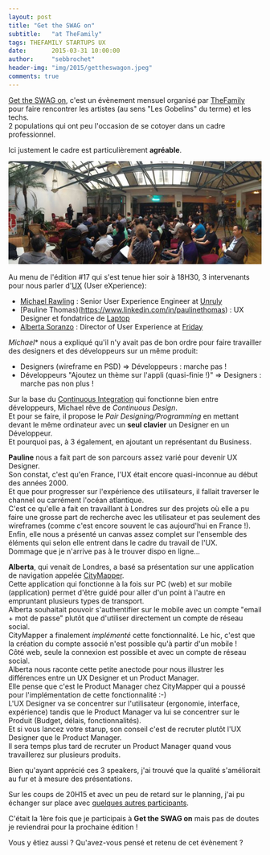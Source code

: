 ```yaml
---
layout: post
title: "Get the SWAG on"
subtitle:   "at TheFamily"
tags: THEFAMILY STARTUPS UX
date:       2015-03-31 10:00:00
author:     "sebbrochet"
header-img: "img/2015/gettheswagon.jpeg"
comments: true
---
```


[Get the SWAG on](http://www.meetup.com/Get-the-SWAG-on/), c'est un évènement mensuel organisé par [TheFamily](http://www.thefamily.co/) pour faire rencontrer les artistes (au sens "Les Gobelins" du terme) et les techs.  
2 populations qui ont peu l'occasion de se cotoyer dans un cadre professionnel.

Ici justement le cadre est particulièrement **agréable**.

![thefamily](/img/2015/thefamily.jpg)

Au menu de l'édition #17 qui s'est tenue hier soir à 18H30, 3 intervenants pour nous parler d'[UX](http://fr.wikipedia.org/wiki/Exp%C3%A9rience_utilisateur) (User eXperience):

* [Michael Rawling](https://www.linkedin.com/in/michaelrawling) : Senior User Experience Engineer at [Unruly](http://unruly.co/)
* [Pauline Thomas)(https://www.linkedin.com/in/paulinethomas) : UX Designer et fondatrice de [Laptop](http://www.lelaptop.com/)
* [Alberta Soranzo](https://uk.linkedin.com/in/albertasoranzo) : Director of User Experience at [Friday](http://www.wearefriday.com/)

*Michael** nous a expliqué qu'il n'y avait pas de bon ordre pour faire travailler des designers et des développeurs sur un même produit:

* Designers (wireframe en PSD) => Développeurs : marche pas !
* Développeurs "Ajoutez un thème sur l'appli (quasi-finie !)" => Designers  : marche pas non plus !

Sur la base du [Continuous Integration](http://fr.wikipedia.org/wiki/Int%C3%A9gration_continue) qui fonctionne bien entre développeurs, Michael rêve de *Continuous Design*.  
Et pour se faire, il propose le *Pair Designing/Programming* en mettant devant le même ordinateur avec un **seul clavier** un Designer en un Développeur.  
Et pourquoi pas, à 3 également, en ajoutant un représentant du Business.  

**Pauline** nous a fait part de son parcours assez varié pour devenir UX Designer.  
Son constat, c'est qu'en France, l'UX était encore quasi-inconnue au début des années 2000.  
Et que pour progresser sur l'expérience des utilisateurs, il fallait traverser le channel ou carrément l'océan atlantique.  
C'est ce qu'elle a fait en travaillant à Londres sur des projets où elle a pu faire une grosse part de recherche avec les utilisateur et pas seulement des wireframes (comme c'est encore souvent le cas aujourd'hui en France !).  
Enfin, elle nous a présenté un canvas assez complet sur l'ensemble des éléments qui selon elle entrent dans le cadre du travail de l'UX.  
Dommage que je n'arrive pas à le trouver dispo en ligne...  

**Alberta**, qui venait de Londres, a basé sa présentation sur une application de navigation appelée [CityMapper](https://citymapper.com/).  
Cette application qui fonctionne à la fois sur PC (web) et sur mobile (application) permet d'être guidé pour aller d'un point à l'autre en empruntant plusieurs types de transport.  
Alberta souhaitait pouvoir s'authentifier sur le mobile avec un compte "email + mot de passe" plutôt que d'utiliser directement un compte de réseau social.  
CityMapper a finalement *implémenté* cette fonctionnalité. Le hic, c'est que la création du compte associé n'est possible qu'à partir d'un mobile !  
Côté web, seule la connexion est possible et avec un compte de réseau social.  
Alberta nous raconte cette petite anectode pour nous illustrer les différences entre un UX Designer et un Product Manager.  
Elle pense que c'est le Product Manager chez CityMapper qui a poussé pour l'implémentation de cette fonctionnalité :-)  
L'UX Designer va se concentrer sur l'utilisateur (ergonomie, interface, expérience) tandis que le Product Manager va lui se concentrer sur le Produit (Budget, délais, fonctionnalités).  
Et si vous lancez votre starup, son conseil c'est de recruter plutôt l'UX Designer que le Product Manager.  
Il sera temps plus tard de recruter un Product Manager quand vous travaillerez sur plusieurs produits.

Bien qu'ayant apprécié ces 3 speakers, j'ai trouvé que la qualité s'améliorait au fur et à mesure des présentations.

Sur les coups de 20H15 et avec un peu de retard sur le planning, j'ai pu échanger sur place avec [quelques autres participants](http://kirk-agency.fr/).  

C'était la 1ère fois que je participais à **Get the SWAG on** mais pas de doutes je reviendrai pour la prochaine édition !

Vous y êtiez aussi ? Qu'avez-vous pensé et retenu de cet évènement ?